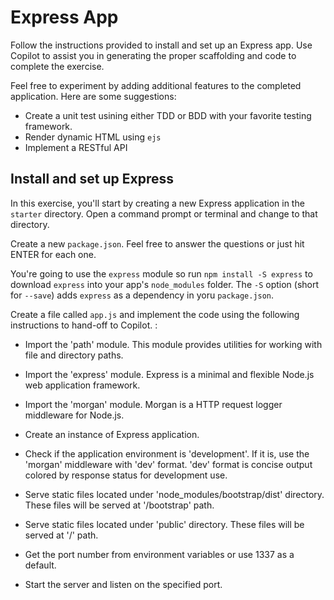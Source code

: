 # Express App

Follow the instructions provided to install and set up an Express app. Use Copilot to assist you in generating the proper scaffolding and code to complete the exercise.

Feel free to experiment by adding additional features to the completed application. Here are some suggestions:
- Create a unit test usining either TDD or BDD with your favorite testing framework.
- Render dynamic HTML using `ejs`
- Implement a RESTful API

## Install and set up Express 

In this exercise, you'll start by creating a new Express application
in the `starter` directory. Open a command prompt or terminal and
change to that directory.

Create a new `package.json`. Feel free to answer the questions or just hit ENTER for each one.

You\'re going to use the `express` module so run
`npm install -S express` to download `express` into your app\'s
`node_modules` folder. The `-S` option (short for `--save`) adds
`express` as a dependency in yoru `package.json`.

Create a file called `app.js` and implement the code using the following instructions to hand-off to Copilot. :

- Import the 'path' module. This module provides utilities for working with file and directory paths.

- Import the 'express' module. Express is a minimal and flexible Node.js web application framework.

- Import the 'morgan' module. Morgan is a HTTP request logger middleware for Node.js.

- Create an instance of Express application.


- Check if the application environment is 'development'.  If it is, use the 'morgan' middleware with 'dev' format.  'dev' format is concise output colored by response status for development use.

- Serve static files located under 'node_modules/bootstrap/dist' directory. These files will be served at '/bootstrap' path.

- Serve static files located under 'public' directory. These files will be served at '/' path.

- Get the port number from environment variables or use 1337 as a default.

- Start the server and listen on the specified port.
